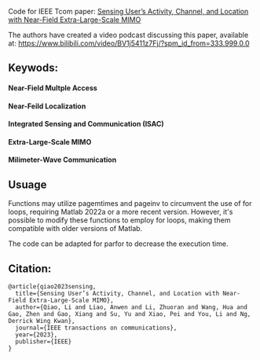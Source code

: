 Code for IEEE Tcom paper: [Sensing User’s Activity, Channel, and Location with Near-Field Extra-Large-Scale MIMO](https://ieeexplore.ieee.org/document/10286475)

The authors have created a video podcast discussing this paper, available at: https://www.bilibili.com/video/BV1j5411z7Fj/?spm_id_from=333.999.0.0

## Keywods:

#### Near-Field Multple Access

#### Near-Feild Localization

#### Integrated Sensing and Communication (ISAC)

#### Extra-Large-Scale MIMO

#### Milimeter-Wave Communication


## Usuage

Functions may utilize pagemtimes and pageinv to circumvent the use of for loops, requiring Matlab 2022a or a more recent version. However, it's possible to modify these functions to employ for loops, making them compatible with older versions of Matlab.

The code can be adapted for parfor to decrease the execution time.


## Citation:

```
@article{qiao2023sensing,
  title={Sensing User’s Activity, Channel, and Location with Near-Field Extra-Large-Scale MIMO},
  author={Qiao, Li and Liao, Anwen and Li, Zhuoran and Wang, Hua and Gao, Zhen and Gao, Xiang and Su, Yu and Xiao, Pei and You, Li and Ng, Derrick Wing Kwan},
  journal={IEEE transactions on communications},
  year={2023},
  publisher={IEEE}
}
```


